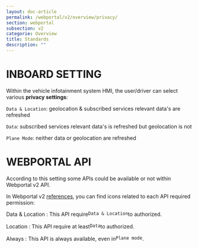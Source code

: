 ```yaml
---
layout: doc-article
permalink: /webportal/v2/overview/privacy/
section: webportal
subsection: v2
categorie: Overview
title: Standards
description: ""
---
```


# INBOARD SETTING

Within the vehicle infotainment system HMI, the user/driver can select various **privacy settings**:


`Data & Location`: geolocation & subscribed services relevant data's are refreshed

`Data`: subscribed services relevant data's is refreshed but geolocation is not

`Plane Mode`: neither data or geolocation are refreshed

# WEBPORTAL API

According to this setting some APIs could be available or not within Webportal v2 API.


In Webportal v2 [references]({{site.baseurl}}/webportal/v2/api-reference/list/#article), you can find icons related to each API required permission:
<div style="margin-bottom: 1rem; display: flex">

<div class="control api-privacy">
    <div class="tags has-addons">
        <span class="tag is-dark">
            <span class="icon is-white">
            <i class="fas fa-long-arrow-alt-down"></i>
            <i class="fas fa-long-arrow-alt-up"></i>
            </span>
            <span>
            Data &amp;
            </span>
            <span class="icon is-white" style="font-size: .7rem;">
            <i class="fas fa-map-marker-alt"></i>
            </span>
            <span>
            Location 
            </span>
        </span>
    </div>
</div>
&nbsp;: This API require <code>Data & Location</code> to authorized.
</div>
<div style="margin-bottom: 1rem; display: flex">

<div class="control api-privacy">
    <div class="tags has-addons">
        <span class="tag is-dark">
            <span>
            Location
            </span>
            <span class="icon is-white" style="font-size: .7rem;">
                <i class="fas fa-map-marker-alt"></i>
            </span>
        </span>
    </div>
</div>
&nbsp;: This API require at least <code>Data</code> to authorized.
</div>

<div style="margin-bottom: 1rem; display: flex">
<div class="control api-privacy">
    <div class="tags has-addons">
        <span class="tag is-dark">
            <span class="icon is-white">
                <i class="fas fa-lock-open"></i>
            </span>
            <span>
                Always
            </span>
        </span>
    </div>
</div>
&nbsp;: This API is always available, even in <code>Plane mode</code>.
</div>